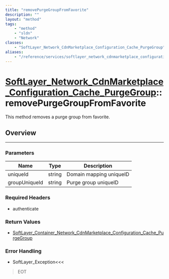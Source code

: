 ```yaml
---
title: "removePurgeGroupFromFavorite"
description: ""
layout: "method"
tags:
    - "method"
    - "sldn"
    - "Network"
classes:
    - "SoftLayer_Network_CdnMarketplace_Configuration_Cache_PurgeGroup"
aliases:
    - "/reference/services/softlayer_network_cdnmarketplace_configuration_cache_purgegroup/removePurgeGroupFromFavorite"
---
```

# [SoftLayer_Network_CdnMarketplace_Configuration_Cache_PurgeGroup](/reference/services/SoftLayer_Network_CdnMarketplace_Configuration_Cache_PurgeGroup)::removePurgeGroupFromFavorite

This method removes a purge group from favorite. 


## Overview 


-----

### Parameters 
|Name | Type | Description |
| --- | --- | --- |
|uniqueId| string| Domain mapping uniqueID|
|groupUniqueId| string| Purge group uniqueID|


### Required Headers
* authenticate


### Return Values
* <a href='/reference/datatypes/SoftLayer_Container_Network_CdnMarketplace_Configuration_Cache_PurgeGroup'>SoftLayer_Container_Network_CdnMarketplace_Configuration_Cache_PurgeGroup </a>



### Error Handling

* SoftLayer_Exception<<< 

> EOT 



